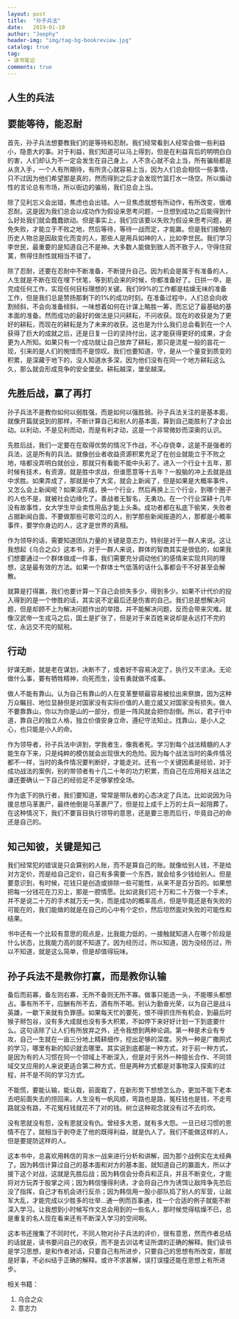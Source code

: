 ```yaml
---
layout: post
title:  "孙子兵法"
date:   2019-01-10
author: "Joephy"
header-img: "img/tag-bg-bookreview.jpg"
catalog: true
tag:
- 读书笔记 
comments: true
---
```

人生的兵法
-----------

## 要能等待，能忍耐


首先，孙子兵法想要教我们的是等待和忍耐。我们经常看到人经常会做一些利益小，隐患大的事。对于利益，我们知道可以马上得到，但是在利益背后的明明白白的害，人们却认为不一定会发生在自己身上。人不贪心就不会上当，所有骗局都是从贪入手，一个人有所期待，有所贪心就容易上当，因为人们总会相信一些事情，只不过因为他们希望那是真的，然而得到之后才会发现竹篮打水一场空。所以煽动性的言论总有市场，所以街边的骗局，我们总会上当。


除了见利忘义会出错，焦虑也会出错。人一旦焦虑就想有所动作，有所改变，很难忍耐。这是因为我们总会以成功作为假设来思考问题，一旦想到成功之后能得到什么好处我们就会蠢蠢欲动。但是事实上，我们应该要以失败为假设来思考问题，避免失败，才能立于不败之地，然后等待，等待一战而定，才能赢。但是我们接触的历史人物总是因敌变化而变的人，那些人是用兵如神的人，比如李世民。我们学习李世民，最重要的是知道自己不是神。大多数人能做到致人而不致于人，守得住寂寞，熬得住耐性就相当不错了。


除了忍耐，还要在忍耐中不断准备，不断提升自己。因为机会是属于有准备的人，人生就是不断在现在埋下伏笔，等到机会来的时候，你都准备好了。日拱一卒，是完成任何工作，实现任何目标理想的关键。我们99%的工作都是枯燥无味的准备工作，但是我们总是赞扬那剩下的1%的成功时刻。在准备过程中，人们总会向收割倾斜，不会向准备倾斜，一味想着如何在计谋上略胜一筹，而忘记了最基础的基本面的准备。然而成功的最好的做法是只问耕耘，不问收获。现在的收获是为了更好的耕耘，而现在的耕耘是为了未来的收获。这也是为什么我们总会看到在一个人获得了巨大的成就之后，还是日复一日的坚持付出，这才能获得更好的成果，才会更为人所知。如果只有一个成功就让自己放弃了耕耘，那只是流星一般的昙花一现，引来的是人们的惋惜而不是惊叹。我们也要知道，守，是从一个量变到质变的积累，是深藏于地下的，没人知道水多深，因为他们没有在同一个地方耕耘这么久，那么就会形成竞争的安全堡垒。耕耘越深，堡垒越深。


## 先胜后战，赢了再打


孙子兵法不是教你如何以弱胜强，而是如何以强胜弱。孙子兵法关注的是基本面，就像开篇就说到的那样，不断计算自己和别人的基本面，算到自己能胜利了才会出动。以利动，不是见利而动，而是有利才动，这是一个非常微妙而深奥的认识。


先胜后战，我们一定要在在取得优势的情况下作战，不心存侥幸，这是不是强者的兵法，这是所有的兵法。就像创业者收益资源积累充足了在创业就能立于不败之地，啥都没弄明白就创业，那就只有看能不能中头彩了。进入一个行业十五年，那时候有技术，有资源，就是胜中求战，但谁愿意等十五年？一股脑的冲上去就是战中求胜。如果弄成了，那就是中了大奖，就会上新闻了，但是如果是大概率事件，又怎么会上新闻呢？如果没弄成，换一个行业，然后再换上三个行业，到哪个圈子的人也不是，就被社会边缘化了。善战者无智名，无勇功。在一个行业深耕十几年没有故事性，女大学生毕业卖性用品才能上头条。成功者都在私底下偷笑，失败者占据新闻白面，不要做那些可歌可泣的人，别学那些新闻报道的人，那都是小概率事件，要学你身边的人，这才是世界的真相。


作为领导的话，需要知道团队力量的关键是意志力，特别是对于一群人来说。这让我想起《乌合之众》这本书，对于一群人来说，群体的智商其实是很低的，如果我们想要通过一个群体做成一件事，我们需要充分调动他们的感情来实现共同的理想，这是最有效的方法。如果一个群体士气低落的话什么事都会干不好甚至会解散。


就算是打得赢，我们也要计算一下自己会损失多少，得到多少。如果不计代价的投入得到的是一个惨胜的话，其实说不定最后还是伤害的自己。我们总是想解决问题，但是却顾不上为解决问题作出的举措，并不能解决问题，反而会带来灾难。就像汉武帝一生戎马之后，国土是扩张了，但是对于来百姓来说却是永远打不完的仗，永远交不完的赋税。


## 行动


好谋无断，就是老在谋划，决断不了，或者好不容易决定了，执行又不坚决。无论做什么事，要有牺牲精神，向死而生，没有勇就做不成事。


做人不能有靠山。认为自己有靠山的人在变革整顿最容易被拉出来祭旗，因为这种万众瞩目、地位显赫但是对国家没有实际价值的人能立威又对国家没有损失。做人不要靠靠山，你以为你是山的一部分，但是一阵风就会把你刮倒。所以，君子行中道，靠自己的独立人格，独立价值安身立命，遵纪守法知止。找靠山，是小人之心，也只能是小人的命。


作为领导者，孙子兵法中讲到，学我者生，像我者死。学习到每个战法精髓的人才能生存下来，只是纯粹的模仿就会出现很大的危险。因为每个战法当时的条件情况都不一样，当时的条件情况要判断好，才能走对。还有一个关键因素是经验，对于成功战法的案例，别的带领者有十几二十年的功力积累，而自己在应用相关战法之谦还要确认一下自己的经验足不足够掌控全场。


作为底下的执行者，我们要知道，常常是带队者的心态决定了兵法。比如说因为马援总想马革裹尸，最终他倒是马革裹尸了，但是拉上成千上万的士兵一起陪葬了。在这种情况下，我们不要盲目执行领导的意思，还是要三思而后行，毕竟自己的命还是自己的。


## 知己知彼，关键是知己


我们经常犯的错误是只会算别的人账，而不是算自己的账。就像给别人钱，不是给对方定价，而是给自己定价，自己有多需要一个东西，就会给多少钱给别人。但是要意识到，有时候，花钱只是创造或排除一些可能性，从来不是百分百的。如果想把每一分钱花在刀刃上，那是一腔情愿。比如说我们花十万和二十万做一个手术，并不是说二十万的手术就万无一失，而是成功的概率高点，但是毕竟还是有失败的可能在的，我们能做的就是在自己的心中有个定价，然后坦然面对失败的可能性和结果。


书中还有一个比较有意思的观点是，比我能力低的，一接触就知道人在哪个阶段是什么状态，比我能力高的就不知道了。因为经历过，所以知道，因为没经历过，所以不知道，就是这么简单，但是却值得玩味。


## 孙子兵法不是教你打赢，而是教你认输


备后而前寡，备左则右寡，无所不备则无所不寡。做事只能选一头，不能哪头都想占。事有所不干，应酬有所不去，酒有所不喝。别认为勤奋光荣，以为自己是战斗英雄，一歇下来就有负罪感。如果每天忙的要死，恨不得抓住所有机会，到最后时猴子掰包谷，没有多大成就也没有多大积累，不如停下来好好计划一下到底要什么。这句话除了让人们有所放弃之外，还令我想到两种论调。第一种是术业有专攻，自己一生就在一亩三分地上精耕细作，挖出足够的深度。另外一种是广撒网式的学习，哪里有新的知识就去哪里。其实说到底都是一种方式，对于前一种方式，是因为有的人习惯在同一个领域上不断深入，但是对于另外一种擅长合作、不同领域交叉应用的人来说更适合第二种方式，但是两种方式都是对事物深入探索的过程，并不是不同的学习方式。


不能慌，要能认输，能认栽，前面栽了，在新形势下想想怎么办，更加不能下老本去吧前面失去的捞回来。人生没有一帆风顺，弯路也是路，冤枉钱也是钱，不走弯路就没有路，不花冤枉钱就花不了对的钱。树立这种观念就没有过不去的坎。


没有恩就没有怨，没有恩就没有仇。曾经多大恩，就有多大怨。一旦已经习惯的恩情不在了，就相当于剥夺走了他的既得利益，就是仇人了。我们不能做这样的人，但是要提防这样的人。



这本书中，总喜欢用韩信的背水一战来进行分析和讲解，因为那个战例实在太经典了。因为韩信计算过自己的基本面和对方的基本面，就知道自己的赢面大，所以才接下这个对战，这就是先胜后战；因为韩信会分奇兵和正兵，并且不断变化，才能将对方玩弄于股掌之间；因为韩信懂得利诱，才会将自己作为诱饵让敌阵争先恐后没了指挥，自己才有机会进行反杀；因为韩信用一股小部队捣了别人的军营，让敌军大乱，才能完成以少胜多的壮举...通一例而百事通，找一个合适的例子就能不断深入学习。让我想到小时候写作文总会用到的一些名人，那时候觉得枯燥不已，总是重复的名人现在看来还有不断深入学习的空间啊。


这本书还搜集了不同时代，不同人物对孙子兵法的评价，很有意思，然而作者总结的话就是，读书要问自己的收获，而不是去训诂考证所谓的正确的解释。我们读书是学习思想，是和作者对话，只要自己有所进步，只要自己的思想有所改变，那就是好事，不必纠结于正确的解释。或许不求甚解，误打误撞还能在思想上有所进步。


相关书籍：
1. 乌合之众
2. 意志力



